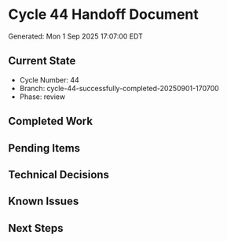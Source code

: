 # Cycle 44 Handoff Document

Generated: Mon  1 Sep 2025 17:07:00 EDT

## Current State
- Cycle Number: 44
- Branch: cycle-44-successfully-completed-20250901-170700
- Phase: review

## Completed Work
<!-- Updated by each agent as they complete their phase -->

## Pending Items
<!-- Items that need attention in the next phase or cycle -->

## Technical Decisions
<!-- Important technical decisions made during this cycle -->

## Known Issues
<!-- Issues discovered but not yet resolved -->

## Next Steps
<!-- Clear action items for the next agent/cycle -->

